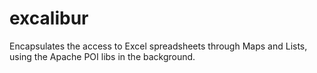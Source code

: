 # excalibur
Encapsulates the access to Excel spreadsheets through Maps and Lists, using the Apache POI libs in the background.
